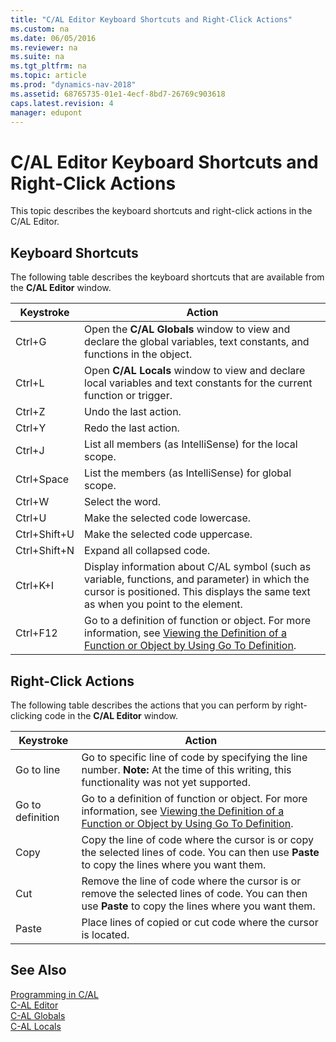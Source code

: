 ```yaml
---
title: "C/AL Editor Keyboard Shortcuts and Right-Click Actions"
ms.custom: na
ms.date: 06/05/2016
ms.reviewer: na
ms.suite: na
ms.tgt_pltfrm: na
ms.topic: article
ms.prod: "dynamics-nav-2018"
ms.assetid: 68765735-01e1-4ecf-8bd7-26769c903618
caps.latest.revision: 4
manager: edupont
---
```

# C/AL Editor Keyboard Shortcuts and Right-Click Actions
This topic describes the keyboard shortcuts and right-click actions in the C/AL Editor.  

## Keyboard Shortcuts  
 The following table describes the keyboard shortcuts that are available from the **C/AL Editor** window.  

|Keystroke|Action|  
|---------------|------------|  
|Ctrl+G|Open the **C/AL Globals** window to view and declare the global variables, text constants, and functions in the object.|  
|Ctrl+L|Open **C/AL Locals** window to view and declare local variables and text constants for the current function or trigger.|  
|Ctrl+Z|Undo the last action.|  
|Ctrl+Y|Redo the last action.|  
|Ctrl+J|List all members (as IntelliSense) for the local scope.|  
|Ctrl+Space|List the members (as IntelliSense) for global scope.|  
|Ctrl+W|Select the word.|  
|Ctrl+U|Make the selected code lowercase.|  
|Ctrl+Shift+U|Make the selected code uppercase.|  
|Ctrl+Shift+N|Expand all collapsed code.|  
|Ctrl+K+I|Display information about C/AL symbol (such as variable, functions, and parameter) in which the cursor is positioned. This displays the same text as when you point to the element.|  
|Ctrl+F12|Go to a definition of function or object. For more information, see [Viewing the Definition of a Function or Object by Using Go To Definition](Viewing-the-Definition-of-a-Function-or-Object-by-Using-Go-To-Definition.md).|  

## Right-Click Actions  
 The following table describes the actions that you can perform by right-clicking code in the **C/AL Editor** window.  

|Keystroke|Action|  
|---------------|------------|  
|Go to line|Go to specific line of code by specifying the line number. **Note:**  At the time of this writing, this functionality was not yet supported.|  
|Go to definition|Go to a definition of function or object. For more information, see [Viewing the Definition of a Function or Object by Using Go To Definition](Viewing-the-Definition-of-a-Function-or-Object-by-Using-Go-To-Definition.md).|  
|Copy|Copy the line of code where the cursor is or copy the selected lines of code. You can then use **Paste** to copy the lines where you want them.|  
|Cut|Remove the line of code where the cursor is or remove the selected lines of code. You can then use **Paste** to copy the lines where you want them.|  
|Paste|Place lines of copied or cut code where the cursor is located.|  

## See Also  
 [Programming in C/AL](Programming-in-C-AL.md)   
 [C-AL Editor](uiref/-$-S_10203_1-C-AL-Editor-$-.md)   
 [C-AL Globals](uiref/-$-S_10204-C-AL-Globals-$-.md)   
 [C-AL Locals](uiref/-$-S_10205-C-AL-Locals-$-.md)
